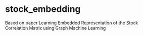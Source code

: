 # stock_embedding
Based on paper Learning Embedded Representation of the Stock Correlation Matrix using Graph Machine Learning
